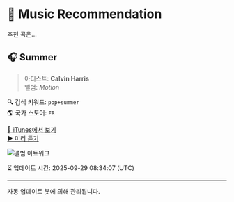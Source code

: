 
# 🎵 Music Recommendation

추천 곡은...

## 🎧 Summer  
> 아티스트: **Calvin Harris**  
> 앨범: _Motion_  

🔍 검색 키워드: `pop+summer`  
🌎 국가 스토어: `FR`

[🔗 iTunes에서 보기](https://music.apple.com/fr/album/summer/922876176?i=922876189&uo=4)  
[▶️ 미리 듣기](https://audio-ssl.itunes.apple.com/itunes-assets/AudioPreview211/v4/dd/84/bb/dd84bb40-8582-1688-99ee-e0e910d07e53/mzaf_13428644382929655820.plus.aac.p.m4a)

![앨범 아트워크](https://is1-ssl.mzstatic.com/image/thumb/Music211/v4/da/50/cc/da50cc80-3515-a38d-369b-0d700ffd249d/886444820448.jpg/100x100bb.jpg)

⏳ 업데이트 시간: 2025-09-29 08:34:07 (UTC)

---
자동 업데이트 봇에 의해 관리됩니다.
